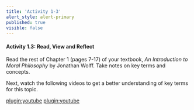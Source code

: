 ```yaml
---
title: 'Activity 1-3'
alert_style: alert-primary
published: true
visible: false
---
```


#### Activity 1.3: Read, View and Reflect

Read the rest of Chapter 1 (pages 7-17) of your textbook, *An Introduction to
Moral Philosophy* by Jonathan Wolff. Take notes on key terms and concepts.

Next, watch the following videos to get a better understanding of key terms for
this topic.

[plugin:youtube](https://www.youtube.com/watch?v=h_sufC5nY18) 
[plugin:youtube](https://www.youtube.com/watch?v=NKEhdsnKKHs)
